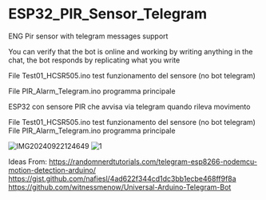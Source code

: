 # ESP32_PIR_Sensor_Telegram
ENG
Pir sensor with telegram messages support

You can verify that the bot is online and working by writing anything in the chat, the bot responds by replicating what you write

File Test01_HCSR505.ino test funzionamento del sensore (no bot telegram)

File PIR_Alarm_Telegram.ino programma principale

ESP32 con sensore PIR che avvisa via telegram quando rileva movimento

File Test01_HCSR505.ino test funzionamento del sensore (no bot telegram)
File PIR_Alarm_Telegram.ino programma principale




![IMG20240922124649](https://github.com/user-attachments/assets/666500fe-64ab-4f56-8b60-c0e9b6c537aa)
![1](https://github.com/user-attachments/assets/88d3b67b-f001-4526-ac62-2ba6793924bc)

Ideas From:
https://randomnerdtutorials.com/telegram-esp8266-nodemcu-motion-detection-arduino/
https://gist.github.com/nafiesl/4ad622f344cd1dc3bb1ecbe468ff9f8a
https://github.com/witnessmenow/Universal-Arduino-Telegram-Bot
